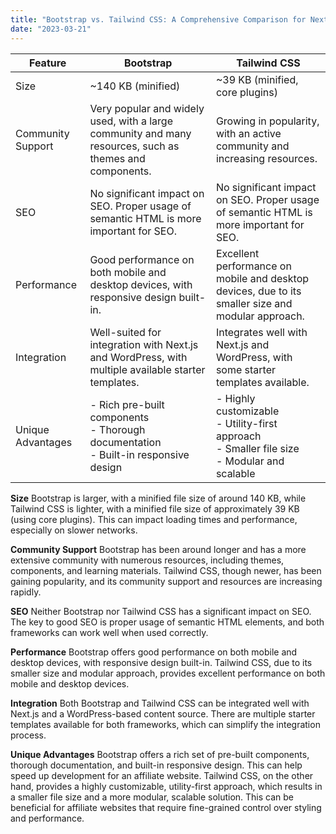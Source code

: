 ```yaml
---
title: "Bootstrap vs. Tailwind CSS: A Comprehensive Comparison for Next.js and WordPress-powered Affiliate Websites"
date: "2023-03-21"
---
```


| Feature           | Bootstrap                                                                                               | Tailwind CSS                                                                                       |
| ----------------- | ------------------------------------------------------------------------------------------------------- | -------------------------------------------------------------------------------------------------- |
| Size              | ~140 KB (minified)                                                                                      | ~39 KB (minified, core plugins)                                                                    |
| Community Support | Very popular and widely used, with a large community and many resources, such as themes and components. | Growing in popularity, with an active community and increasing resources.                          |
| SEO               | No significant impact on SEO. Proper usage of semantic HTML is more important for SEO.                  | No significant impact on SEO. Proper usage of semantic HTML is more important for SEO.             |
| Performance       | Good performance on both mobile and desktop devices, with responsive design built-in.                   | Excellent performance on mobile and desktop devices, due to its smaller size and modular approach. |
| Integration       | Well-suited for integration with Next.js and WordPress, with multiple available starter templates.      | Integrates well with Next.js and WordPress, with some starter templates available.                 |
| Unique Advantages | - Rich pre-built components<br>- Thorough documentation<br>- Built-in responsive design                 | - Highly customizable<br>- Utility-first approach<br>- Smaller file size<br>- Modular and scalable |

**Size** Bootstrap is larger, with a minified file size of around 140 KB, while Tailwind CSS is lighter, with a minified file size of approximately 39 KB (using core plugins). This can impact loading times and performance, especially on slower networks.

**Community Support** Bootstrap has been around longer and has a more extensive community with numerous resources, including themes, components, and learning materials. Tailwind CSS, though newer, has been gaining popularity, and its community support and resources are increasing rapidly.

**SEO** Neither Bootstrap nor Tailwind CSS has a significant impact on SEO. The key to good SEO is proper usage of semantic HTML elements, and both frameworks can work well when used correctly.

**Performance** Bootstrap offers good performance on both mobile and desktop devices, with responsive design built-in. Tailwind CSS, due to its smaller size and modular approach, provides excellent performance on both mobile and desktop devices.

**Integration** Both Bootstrap and Tailwind CSS can be integrated well with Next.js and a WordPress-based content source. There are multiple starter templates available for both frameworks, which can simplify the integration process.

**Unique Advantages** Bootstrap offers a rich set of pre-built components, thorough documentation, and built-in responsive design. This can help speed up development for an affiliate website. Tailwind CSS, on the other hand, provides a highly customizable, utility-first approach, which results in a smaller file size and a more modular, scalable solution. This can be beneficial for affiliate websites that require fine-grained control over styling and performance.
